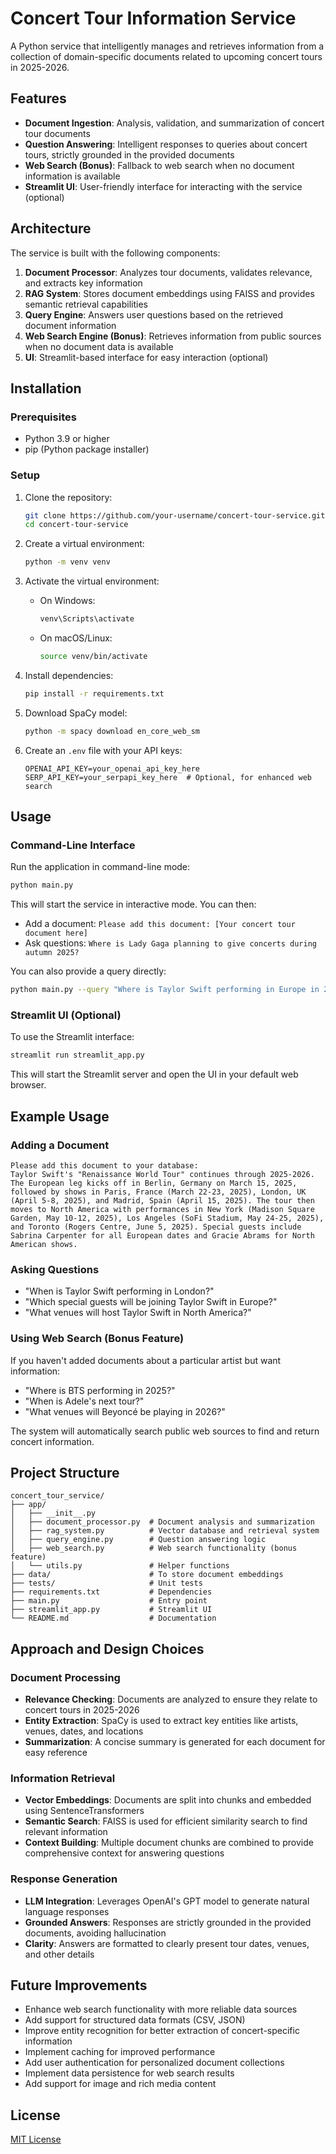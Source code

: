 # Concert Tour Information Service

A Python service that intelligently manages and retrieves information from a collection of domain-specific documents related to upcoming concert tours in 2025-2026.

## Features

- **Document Ingestion**: Analysis, validation, and summarization of concert tour documents
- **Question Answering**: Intelligent responses to queries about concert tours, strictly grounded in the provided documents
- **Web Search (Bonus)**: Fallback to web search when no document information is available
- **Streamlit UI**: User-friendly interface for interacting with the service (optional)

## Architecture

The service is built with the following components:

1. **Document Processor**: Analyzes tour documents, validates relevance, and extracts key information
2. **RAG System**: Stores document embeddings using FAISS and provides semantic retrieval capabilities
3. **Query Engine**: Answers user questions based on the retrieved document information
4. **Web Search Engine (Bonus)**: Retrieves information from public sources when no document data is available
5. **UI**: Streamlit-based interface for easy interaction (optional)

## Installation

### Prerequisites

- Python 3.9 or higher
- pip (Python package installer)

### Setup

1. Clone the repository:
   ```bash
   git clone https://github.com/your-username/concert-tour-service.git
   cd concert-tour-service
   ```

2. Create a virtual environment:
   ```bash
   python -m venv venv
   ```

3. Activate the virtual environment:
   - On Windows:
     ```bash
     venv\Scripts\activate
     ```
   - On macOS/Linux:
     ```bash
     source venv/bin/activate
     ```

4. Install dependencies:
   ```bash
   pip install -r requirements.txt
   ```

5. Download SpaCy model:
   ```bash
   python -m spacy download en_core_web_sm
   ```

6. Create an `.env` file with your API keys:
   ```
   OPENAI_API_KEY=your_openai_api_key_here
   SERP_API_KEY=your_serpapi_key_here  # Optional, for enhanced web search
   ```

## Usage

### Command-Line Interface

Run the application in command-line mode:

```bash
python main.py
```

This will start the service in interactive mode. You can then:
- Add a document: `Please add this document: [Your concert tour document here]`
- Ask questions: `Where is Lady Gaga planning to give concerts during autumn 2025?`

You can also provide a query directly:

```bash
python main.py --query "Where is Taylor Swift performing in Europe in 2025?"
```

### Streamlit UI (Optional)

To use the Streamlit interface:

```bash
streamlit run streamlit_app.py
```

This will start the Streamlit server and open the UI in your default web browser.

## Example Usage

### Adding a Document

```
Please add this document to your database: 
Taylor Swift's "Renaissance World Tour" continues through 2025-2026. The European leg kicks off in Berlin, Germany on March 15, 2025, followed by shows in Paris, France (March 22-23, 2025), London, UK (April 5-8, 2025), and Madrid, Spain (April 15, 2025). The tour then moves to North America with performances in New York (Madison Square Garden, May 10-12, 2025), Los Angeles (SoFi Stadium, May 24-25, 2025), and Toronto (Rogers Centre, June 5, 2025). Special guests include Sabrina Carpenter for all European dates and Gracie Abrams for North American shows.
```

### Asking Questions

- "When is Taylor Swift performing in London?"
- "Which special guests will be joining Taylor Swift in Europe?"
- "What venues will host Taylor Swift in North America?"

### Using Web Search (Bonus Feature)

If you haven't added documents about a particular artist but want information:

- "Where is BTS performing in 2025?"
- "When is Adele's next tour?"
- "What venues will Beyoncé be playing in 2026?"

The system will automatically search public web sources to find and return concert information.

## Project Structure

```
concert_tour_service/
├── app/
│   ├── __init__.py
│   ├── document_processor.py  # Document analysis and summarization
│   ├── rag_system.py          # Vector database and retrieval system
│   ├── query_engine.py        # Question answering logic
│   ├── web_search.py          # Web search functionality (bonus feature)
│   └── utils.py               # Helper functions
├── data/                      # To store document embeddings 
├── tests/                     # Unit tests
├── requirements.txt           # Dependencies
├── main.py                    # Entry point
├── streamlit_app.py           # Streamlit UI
└── README.md                  # Documentation
```

## Approach and Design Choices

### Document Processing

- **Relevance Checking**: Documents are analyzed to ensure they relate to concert tours in 2025-2026
- **Entity Extraction**: SpaCy is used to extract key entities like artists, venues, dates, and locations
- **Summarization**: A concise summary is generated for each document for easy reference

### Information Retrieval

- **Vector Embeddings**: Documents are split into chunks and embedded using SentenceTransformers
- **Semantic Search**: FAISS is used for efficient similarity search to find relevant information
- **Context Building**: Multiple document chunks are combined to provide comprehensive context for answering questions

### Response Generation

- **LLM Integration**: Leverages OpenAI's GPT model to generate natural language responses
- **Grounded Answers**: Responses are strictly grounded in the provided documents, avoiding hallucination
- **Clarity**: Answers are formatted to clearly present tour dates, venues, and other details

## Future Improvements

- Enhance web search functionality with more reliable data sources
- Add support for structured data formats (CSV, JSON)
- Improve entity recognition for better extraction of concert-specific information
- Implement caching for improved performance
- Add user authentication for personalized document collections
- Implement data persistence for web search results
- Add support for image and rich media content

## License

[MIT License](LICENSE)